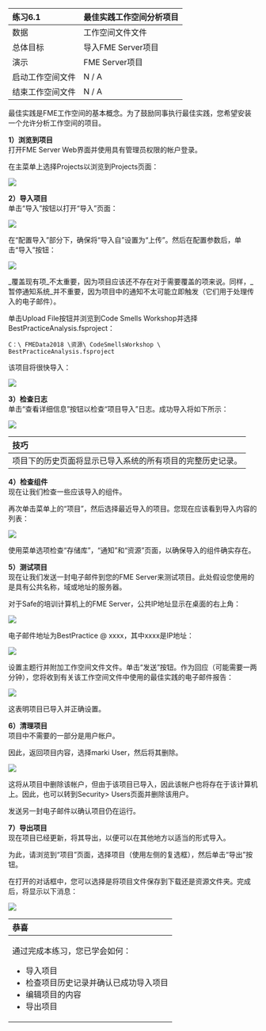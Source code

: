 |  练习6.1 |  最佳实践工作空间分析项目 |
| :--- | :--- |
| 数据 | 工作空间文件文件 |
| 总体目标 | 导入FME Server项目 |
| 演示 | FME Server项目 |
| 启动工作空间文件 | N / A |
| 结束工作空间文件 | N / A |

最佳实践是FME工作空间的基本概念。为了鼓励同事执行最佳实践，您希望安装一个允许分析工作空间的项目。

  
**1）浏览到项目**  
打开FME Server Web界面并使用具有管理员权限的帐户登录。

在主菜单上选择Projects以浏览到Projects页面：

[![](../.gitbook/assets/img6.200.ex1.projectsmenu.png)](https://github.com/xuhengxx/FMETraining-1/tree/f1cdae5373cf9425ee2d148732792713c9043d44/ServerAuthoring6AdvancedWorkflows/Images/Img6.200.Ex1.ProjectsMenu.png)

  
**2）导入项目**  
单击“导入”按钮以打开“导入”页面：

[![](../.gitbook/assets/img6.201.ex1.importbutton.png)](https://github.com/xuhengxx/FMETraining-1/tree/f1cdae5373cf9425ee2d148732792713c9043d44/ServerAuthoring6AdvancedWorkflows/Images/Img6.201.Ex1.ImportButton.png)

在“配置导入”部分下，确保将“导入自”设置为“上传”。然后在配置参数后，单击“导入”按钮：

[![](../.gitbook/assets/img6.202.ex1.importconfig.png)](https://github.com/xuhengxx/FMETraining-1/tree/f1cdae5373cf9425ee2d148732792713c9043d44/ServerAuthoring6AdvancedWorkflows/Images/Img6.202.Ex1.ImportConfig.png)

_覆盖现有项_不太重要，因为项目应该还不存在对于需要覆盖的项来说。同样，_暂停通知系统_并不重要，因为项目中的通知不太可能立即触发（它们用于处理传入的电子邮件）。

单击Upload File按钮并浏览到Code Smells Workshop并选择BestPracticeAnalysis.fsproject：

```text
C：\ FMEData2018 \资源\ CodeSmellsWorkshop \ BestPracticeAnalysis.fsproject
```

该项目将很快导入：

[![](../.gitbook/assets/img6.203.ex1.importcomplete.png)](https://github.com/xuhengxx/FMETraining-1/tree/f1cdae5373cf9425ee2d148732792713c9043d44/ServerAuthoring6AdvancedWorkflows/Images/Img6.203.Ex1.ImportComplete.png)

  
**3）检查日志**  
单击“查看详细信息”按钮以检查“项目导入”日志。成功导入将如下所示：

[![](../.gitbook/assets/img6.204.ex1.importsummary.png)](https://github.com/xuhengxx/FMETraining-1/tree/f1cdae5373cf9425ee2d148732792713c9043d44/ServerAuthoring6AdvancedWorkflows/Images/Img6.204.Ex1.ImportSummary.png)

|  技巧 |
| :--- |
|  项目下的历史页面将显示已导入系统的所有项目的完整历史记录。 |

  
**4）检查组件**  
现在让我们检查一些应该导入的组件。

再次单击菜单上的“项目”，然后选择最近导入的项目。您现在应该看到导入内容的列表：

[![](../.gitbook/assets/img6.205.ex1.projectcontents.png)](https://github.com/xuhengxx/FMETraining-1/tree/f1cdae5373cf9425ee2d148732792713c9043d44/ServerAuthoring6AdvancedWorkflows/Images/Img6.205.Ex1.ProjectContents.png)

使用菜单选项检查“存储库”，“通知”和“资源”页面，以确保导入的组件确实存在。

  
**5）测试项目**  
现在让我们发送一封电子邮件到您的FME Server来测试项目。此处假设您使用的是具有公共名称，域或地址的服务器。

对于Safe的培训计算机上的FME Server，公共IP地址显示在桌面的右上角：

[![](../.gitbook/assets/img6.206.ex1.serveripaddress.png)](https://github.com/xuhengxx/FMETraining-1/tree/f1cdae5373cf9425ee2d148732792713c9043d44/ServerAuthoring6AdvancedWorkflows/Images/Img6.206.Ex1.ServerIPAddress.png)

电子邮件地址为BestPractice @ xxxx，其中xxxx是IP地址：

[![](../.gitbook/assets/img6.207.ex1.emailtest.png)](https://github.com/xuhengxx/FMETraining-1/tree/f1cdae5373cf9425ee2d148732792713c9043d44/ServerAuthoring6AdvancedWorkflows/Images/Img6.207.Ex1.EmailTest.png)

设置主题行并附加工作空间文件文件。单击“发送”按钮。作为回应（可能需要一两分钟），您将收到有关该工作空间文件中使用的最佳实践的电子邮件报告：

[![](../.gitbook/assets/img6.208.ex1.bpreport.png)](https://github.com/xuhengxx/FMETraining-1/tree/f1cdae5373cf9425ee2d148732792713c9043d44/ServerAuthoring6AdvancedWorkflows/Images/Img6.208.Ex1.BPReport.png)

这表明项目已导入并正确设置。

  
**6）清理项目**  
项目中不需要的一部分是用户帐户。

因此，返回项目内容，选择marki User，然后将其删除。

[![](../.gitbook/assets/img6.209.ex1.removeaccount.png)](https://github.com/xuhengxx/FMETraining-1/tree/f1cdae5373cf9425ee2d148732792713c9043d44/ServerAuthoring6AdvancedWorkflows/Images/Img6.209.Ex1.RemoveAccount.png)

这将从项目中删除该帐户，但由于该项目已导入，因此该帐户也将存在于该计算机上。因此，也可以转到Security&gt; Users页面并删除该用户。

发送另一封电子邮件以确认项目仍在运行。

  
**7）导出项目**  
现在项目已经更新，将其导出，以便可以在其他地方以适当的形式导入。

为此，请浏览到“项目”页面，选择项目（使用左侧的复选框），然后单击“导出”按钮。

在打开的对话框中，您可以选择是将项目文件保存到下载还是资源文件夹。完成后，将显示以下消息：

[![](../.gitbook/assets/img6.210.ex1.projectexported.png)](https://github.com/xuhengxx/FMETraining-1/tree/f1cdae5373cf9425ee2d148732792713c9043d44/ServerAuthoring6AdvancedWorkflows/Images/Img6.210.Ex1.ProjectExported.png)

<table>
  <thead>
    <tr>
      <th style="text-align:left">恭喜</th>
    </tr>
  </thead>
  <tbody>
    <tr>
      <td style="text-align:left">
        <p>通过完成本练习，您已学会如何：
          <br />
        </p>
        <ul>
          <li>导入项目</li>
          <li>检查项目历史记录并确认已成功导入项目</li>
          <li>编辑项目的内容</li>
          <li>导出项目</li>
        </ul>
      </td>
    </tr>
  </tbody>
</table>
